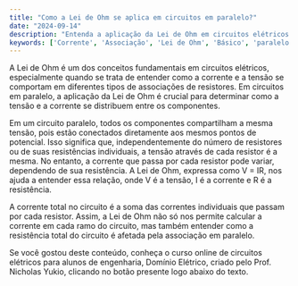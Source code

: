 ```yaml
---
title: "Como a Lei de Ohm se aplica em circuitos em paralelo?"
date: "2024-09-14"
description: "Entenda a aplicação da Lei de Ohm em circuitos elétricos em paralelo e como ela influencia a corrente e a tensão."
keywords: ['Corrente', 'Associação', 'Lei de Ohm', 'Básico', 'paralelo', 'tensão']
---
```


A Lei de Ohm é um dos conceitos fundamentais em circuitos elétricos, especialmente quando se trata de entender como a corrente e a tensão se comportam em diferentes tipos de associações de resistores. Em circuitos em paralelo, a aplicação da Lei de Ohm é crucial para determinar como a tensão e a corrente se distribuem entre os componentes.

Em um circuito paralelo, todos os componentes compartilham a mesma tensão, pois estão conectados diretamente aos mesmos pontos de potencial. Isso significa que, independentemente do número de resistores ou de suas resistências individuais, a tensão através de cada resistor é a mesma. No entanto, a corrente que passa por cada resistor pode variar, dependendo de sua resistência. A Lei de Ohm, expressa como V = IR, nos ajuda a entender essa relação, onde V é a tensão, I é a corrente e R é a resistência.

A corrente total no circuito é a soma das correntes individuais que passam por cada resistor. Assim, a Lei de Ohm não só nos permite calcular a corrente em cada ramo do circuito, mas também entender como a resistência total do circuito é afetada pela associação em paralelo.

Se você gostou deste conteúdo, conheça o curso online de circuitos elétricos para alunos de engenharia, Domínio Elétrico, criado pelo Prof. Nicholas Yukio, clicando no botão presente logo abaixo do texto.
